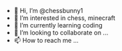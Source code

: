 - 👋 Hi, I’m @chessbunny1
- 👀 I’m interested in chess, minecraft
- 🌱 I’m currently learning coding
- 💞️ I’m looking to collaborate on ...
- 📫 How to reach me ...

<!---
chessbunny1/chessbunny1 is a ✨ special ✨ repository because its `README.md` (this file) appears on your GitHub profile.
You can click the Preview link to take a look at your changes.
--->
